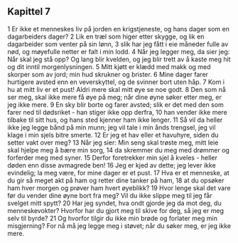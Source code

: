 ## Kapittel 7

1 Er ikke et menneskes liv på jorden en krigstjeneste, og hans dager som en dagarbeiders dager?
2 Lik en træl som higer etter skygge, og lik en dagarbeider som venter på sin lønn,
3 slik har jeg fått i eie måneder fulle av nød, og møyefulle netter er falt i min lodd.
4 Når jeg legger meg, da sier jeg: Når skal jeg stå opp? Og lang blir kvelden, og jeg blir trett av å kaste meg hit og dit inntil morgenlysningen.
5 Mitt kjøtt er klædd med makk og med skorper som av jord; min hud skrukner og brister.
6 Mine dager farer hurtigere avsted enn en veverskyttel, og de svinner bort uten håp.
7 Kom i hu at mitt liv er et pust! Aldri mere skal mitt øye se noe godt.
8 Den som nå ser meg, skal ikke mere få øye på meg; når dine øyne søker etter meg, er jeg ikke mere.
9 En sky blir borte og farer avsted; slik er det med den som farer ned til dødsriket - han stiger ikke opp derfra,
10 han vender ikke mere tilbake til sitt hus, og hans sted kjenner ham ikke lenger.
11 Så vil da heller ikke jeg legge bånd på min munn; jeg vil tale i min ånds trengsel, jeg vil klage i min sjels bitre smerte.
12 Er jeg et hav eller et havuhyre, siden du setter vakt over meg?
13 Når jeg sier: Min seng skal trøste meg, mitt leie skal hjelpe meg å bære min sorg,
14 da skremmer du meg med drømmer og forferder meg med syner.
15 Derfor foretrekker min sjel å kveles - heller døden enn disse avmagrede ben!
16 Jeg er kjed av dette; jeg lever ikke evindelig; la meg være, for mine dager er et pust.
17 Hva er et menneske, at du gir så meget akt på ham og retter dine tanker på ham,
18 at du opsøker ham hver morgen og prøver ham hvert øyeblikk?
19 Hvor lenge skal det vare før du vender dine øyne bort fra meg? Vil du ikke slippe meg til jeg får svelget mitt spytt?
20 Har jeg syndet, hva ondt gjorde jeg da mot deg, du menneskevokter? Hvorfor har du gjort meg til skive for deg, så jeg er meg selv til byrde?
21 Og hvorfor tilgir du ikke min brøde og forlater meg min misgjerning? For nå må jeg legge meg i støvet; når du søker meg, er jeg ikke mere.
